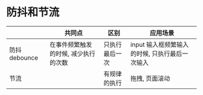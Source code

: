 # 防抖和节流

|      | 共同点                               | 区别           | 应用场景                                       |
| ---- | ------------------------------------ | -------------- | ---------------------------------------------- |
| 防抖 debounce | 在事件频繁触发的时候, 减少执行的次数 | 只执行最后一次 | input 输入框频繁输入的时候, 只执行最后一次输入 |
| 节流  |                                      | 有规律的执行   | 拖拽, 页面滚动                                 |
